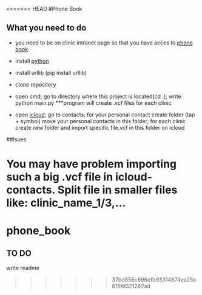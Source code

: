 <<<<<<< HEAD
#Phone Book

## What you need to do

- you need to be on clinic intranet page so that you have acces to [phone book](http://tikc2.intranet.kclj.si/)

- install [python](https://www.python.org/)

- install urllib (pip install urllib)

- clone repository

- open cmd; go to directory where this project is located(cd .); write python main.py ***program will create .vcf files for each clinic  

- open [icloud](icloud.com); go to contacts; for your personal contact create folder (tap + symbol) move your personal contacts in this folder; for each clinic create new folder and import specific file.vcf in this folder on icloud


##Isues

You may have problem importing such a big .vcf file in icloud-contacts.
Split file in smaller files like: clinic_name_1/3,... 
=======
# phone_book


## TO DO

write readme
>>>>>>> 37bd856c696efb93314874ea25e615fd321262ad
